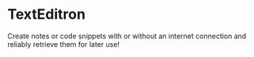 # TextEditron
Create notes or code snippets with or without an internet connection and reliably retrieve them for later use!